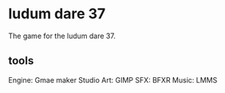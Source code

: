 # ludum dare 37
The game for the ludum dare 37.

## tools
Engine: Gmae maker Studio
Art: GIMP
SFX: BFXR
Music: LMMS

